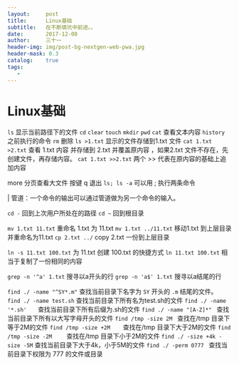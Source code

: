 ```yaml
---
layout:     post
title:      Linux基础
subtitle:   在不断填坑中前进。。
date:       2017-12-08
author:     三十一
header-img: img/post-bg-nextgen-web-pwa.jpg
header-mask: 0.3
catalog:    true
tags:
   - 
---
```


# Linux基础

`ls` 显示当前路径下的文件
`cd` 
`clear`
`touch`
`mkdir`
`pwd`
`cat` 查看文本内容
`history` 之前执行的命令
`rm` 删除
`ls >1.txt`  显示的文件存储到1.txt 文件
`cat 1.txt >2.txt` 查看 1.txt 内容 并存储到 2.txt 并覆盖原内容 ，如果2.txt 文件不存在，先创建文件，再存储内容。
`cat 1.txt >>2.txt` 两个 >> 代表在原内容的基础上追加内容

more 分页查看大文件 按键 q 退出
`ls; ls -a` 可以用 ; 执行两条命令

|  管道：一个命令的输出可以通过管道做为另一个命令的输入。

`cd -` 回到上次用户所处在的路径
`cd ~` 回到根目录

`mv 1.txt 11.txt` 重命名 1.txt 为 11.txt
`mv 1.txt ../11.txt` 移动1.txt 到上层目录并重命名为11.txt
`cp 2.txt ../` copy 2.txt 一份到上层目录

`ln -s 11.txt 100.txt` 为 11.txt 创建 100.txt 的快捷方式
`ln 11.txt 100.txt` 相当于复制了一份相同的内容

`grep -n '^a' 1.txt`   搜寻以a开头的行
`grep -n 'a$' 1.txt`   搜寻以a结尾的行


`find ./ -name "^SY*.m"` 查找当前目录下名字为 `SY` 开头的 `.m` 结尾的文件。
`find ./ -name test.sh` 查找当前目录下所有名为test.sh的文件
`find ./ -name '*.sh'	`	 查找当前目录下所有后缀为.sh的文件
`find ./ -name "[A-Z]*"	` 查找当前目录下所有以大写字母开头的文件
`find /tmp -size 2M	` 查找在/tmp 目录下等于2M的文件
`find /tmp -size +2M	`查找在/tmp 目录下大于2M的文件
`find /tmp -size -2M	` 查找在/tmp 目录下小于2M的文件
`find ./ -size +4k -size -5M` 查找当前目录下大于4k，小于5M的文件
`find ./ -perm 0777	`  查找当前目录下权限为 777 的文件或目录

